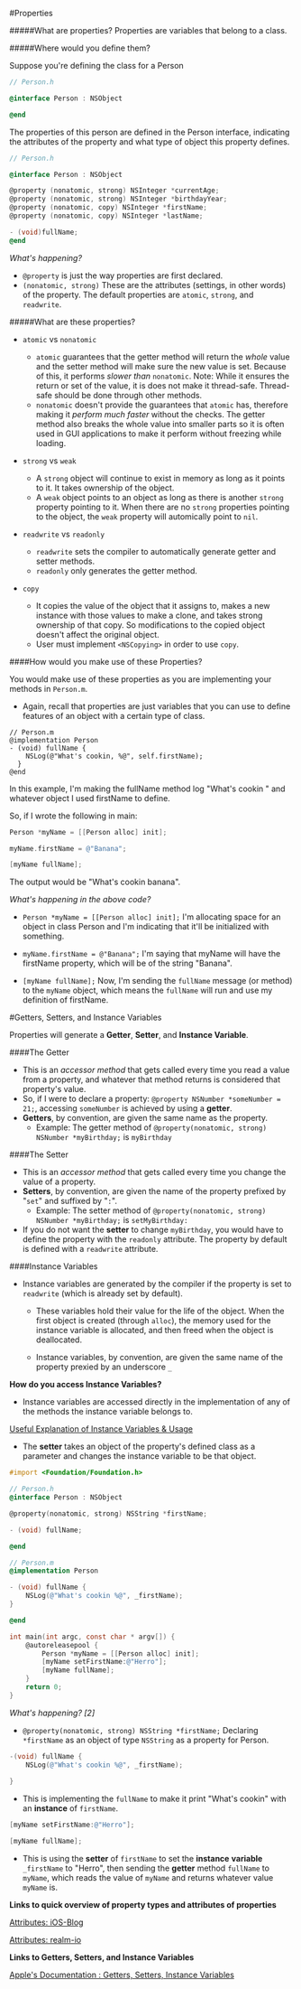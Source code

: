 #Properties

#####What are properties?
Properties are variables that belong to a class.

#####Where would you define them?

Suppose you're defining the class for a Person

```Objective-C
// Person.h

@interface Person : NSObject

@end

```
The properties of this person are defined in the Person interface, 
indicating the attributes of the property and what type of object this property defines.

```Objective-C
// Person.h

@interface Person : NSObject

@property (nonatomic, strong) NSInteger *currentAge;
@property (nonatomic, strong) NSInteger *birthdayYear;
@property (nonatomic, copy) NSInteger *firstName;
@property (nonatomic, copy) NSInteger *lastName;

- (void)fullName;
@end
```
*What's happening?*
* `@property` is just the way properties are first declared.
* `(nonatomic, strong)` These are the attributes (settings, in other words) of the property. The default properties are `atomic`, `strong`, and `readwrite`.

#####What are these properties?

* `atomic` vs `nonatomic`
   * `atomic` guarantees that the getter method will return the *whole* value and the setter method will make sure the new value is set. Because of this, it performs *slower than* `nonatomic`. Note: While it ensures the return or set of the value, it is does not make it thread-safe. Thread-safe should be done through other methods.  
   * `nonatomic` doesn't provide the guarantees that `atomic` has, therefore making it *perform much faster* without the checks. The getter method also breaks the whole value into smaller parts so it is often used in GUI applications to make it perform without freezing while loading.

* `strong` vs `weak`
   * A `strong` object will continue to exist in memory as long as it points to it. It takes ownership of the object. 
   * A `weak` object points to an object as long as there is another `strong` property pointing to it. When there are no `strong` properties pointing to the object, the `weak` property will automically point to `nil`.

* `readwrite` vs `readonly`
   * `readwrite` sets the compiler to automatically generate getter and setter methods.
   * `readonly` only generates the getter method.
 
* `copy`
   * It copies the value of the object that it assigns to, makes a new instance with those values to make a clone, and takes strong ownership of that copy. So modifications to the copied object doesn't affect the original object. 
   * User must implement `<NSCopying>` in order to use `copy`. 

####How would you make use of these Properties?

You would make use of these properties as you are implementing your methods in `Person.m`.
  * Again, recall that properties are just variables that you can use 
  to define features of an object with a certain type of class.

```Ojective-C
// Person.m
@implementation Person
- (void) fullName {
    NSLog(@"What's cookin, %@", self.firstName);
  }
@end
```
In this example, I'm making the fullName method log "What's cookin " and whatever object I used firstName to define.

So, if I wrote the following in main:

```Objective-C
Person *myName = [[Person alloc] init];

myName.firstName = @"Banana";

[myName fullName];

```

The output would be "What's cookin banana".

*What's happening in the above code?*
* `Person *myName = [[Person alloc] init];` I'm allocating space for an object in class Person and I'm indicating that 
it'll be initialized with something.

* `myName.firstName = @"Banana";` I'm saying that myName will have the firstName property, 
which will be of the string "Banana".

* `[myName fullName];` Now, I'm sending the `fullName` message (or method) to the `myName` object,
which means the `fullName` will run and use my definition of firstName.



#Getters, Setters, and Instance Variables

Properties will generate a **Getter**, **Setter**, and **Instance Variable**.

####The Getter
* This is an *accessor method* that gets called every time you read a value from a property, and whatever that method returns is considered 
that property's value.
* So, if I were to declare a property: `@property NSNumber *someNumber = 21;`, accessing `someNumber`
is achieved by using a **getter**.
* **Getters**, by convention, are given the same name as the property.
  * Example: The getter method of `@property(nonatomic, strong) NSNumber *myBirthday;` is `myBirthday`

####The Setter
* This is an *accessor method* that gets called every time you change the value of a property.
* **Setters**, by convention, are given the name of the property prefixed by "`set`" and suffixed by "`:`".
  * Example: The setter method of `@property(nonatomic, strong) NSNumber *myBirthday;` is `setMyBirthday:`
* If you do not want the **setter** to change `myBirthday`, you would have to define the property with the `readonly` 
attribute. The property by default is defined with a `readwrite` attribute.

####Instance Variables
* Instance variables are generated by the compiler if the property is set to `readwrite` (which is already set by default).

  * These variables hold their value for the life of the object. When the first object is created (through `alloc`),
the memory used for the instance variable is allocated, and then freed when the object is deallocated.

  * Instance variables, by convention, are given the same name of the property prexied by an underscore `_`
  
**How do you access Instance Variables?**
* Instance variables are accessed directly in the implementation of any of the methods the instance variable belongs to.

[Useful Explanation of Instance Variables & Usage](https://teamtreehouse.com/community/what-is-an-instance-variable-in-objective-c)

* The **setter** takes an object of the property's defined class as a parameter and changes the instance variable to be that object.


```Objective-C
#import <Foundation/Foundation.h>

// Person.h
@interface Person : NSObject

@property(nonatomic, strong) NSString *firstName;

- (void) fullName;

@end

// Person.m
@implementation Person

- (void) fullName {
    NSLog(@"What's cookin %@", _firstName);
}

@end

int main(int argc, const char * argv[]) {
    @autoreleasepool {
        Person *myName = [[Person alloc] init];
        [myName setFirstName:@"Herro"];
        [myName fullName];
    }
    return 0;
}
```
*What's happening? [2]*

* `@property(nonatomic, strong) NSString *firstName;`  Declaring `*firstName` as an object of type `NSString`
as a property for Person.


```Objective-C
-(void) fullName {
    NSLog(@"What's cookin %@", _firstName);
    
}
``` 
* This is implementing the `fullName` to make it print "What's cookin" with an **instance** of `firstName`.

```Objective-C
[myName setFirstName:@"Herro"];

[myName fullName];
``` 

* This is using the **setter** of `firstName` to set the **instance** **variable** `_firstName` to "Herro",
  then sending the **getter** method `fullName` to `myName`, which reads the value of `myName` and returns whatever 
  value `myName` is.

**Links to quick overview of property types and attributes of properties**

[Attributes: iOS-Blog](http://www.ios-blog.co.uk/tutorials/objective-c/objective-c-property-attribute-reference-guide/)

[Attributes: realm-io](https://realm.io/news/tmi-objective-c-property-attributes/)

**Links to Getters, Setters, and Instance Variables**

[Apple's Documentation : Getters, Setters, Instance Variables](https://developer.apple.com/library/ios/documentation/Cocoa/Conceptual/ProgrammingWithObjectiveC/EncapsulatingData/EncapsulatingData.html)


















